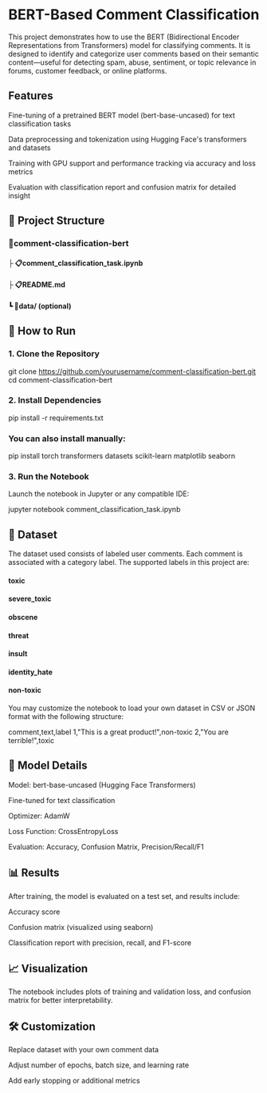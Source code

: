 # BERT-Based Comment Classification

This project demonstrates how to use the BERT (Bidirectional Encoder Representations from Transformers) model for classifying comments. It is designed to identify and categorize user comments based on their semantic content—useful for detecting spam, abuse, sentiment, or topic relevance in forums, customer feedback, or online platforms.

## Features

Fine-tuning of a pretrained BERT model (bert-base-uncased) for text classification tasks

Data preprocessing and tokenization using Hugging Face's transformers and datasets

Training with GPU support and performance tracking via accuracy and loss metrics

Evaluation with classification report and confusion matrix for detailed insight

## 📁 Project Structure

### 📆comment-classification-bert
 #### ├ 📋comment_classification_task.ipynb
 #### ├ 📋README.md
 #### ┗ 📂data/ (optional)

## 🚀 How to Run

### 1. Clone the Repository

git clone https://github.com/yourusername/comment-classification-bert.git
cd comment-classification-bert

### 2. Install Dependencies

pip install -r requirements.txt

### You can also install manually:

pip install torch transformers datasets scikit-learn matplotlib seaborn

### 3. Run the Notebook

Launch the notebook in Jupyter or any compatible IDE:

jupyter notebook comment_classification_task.ipynb

## 🧪 Dataset

The dataset used consists of labeled user comments. Each comment is associated with a category label. The supported labels in this project are:

#### toxic

#### severe_toxic

#### obscene

#### threat

#### insult

#### identity_hate

#### non-toxic

You may customize the notebook to load your own dataset in CSV or JSON format with the following structure:

comment,text,label
1,"This is a great product!",non-toxic
2,"You are terrible!",toxic

## 🧠 Model Details

Model: bert-base-uncased (Hugging Face Transformers)

Fine-tuned for text classification

Optimizer: AdamW

Loss Function: CrossEntropyLoss

Evaluation: Accuracy, Confusion Matrix, Precision/Recall/F1

## 📊 Results

After training, the model is evaluated on a test set, and results include:

Accuracy score

Confusion matrix (visualized using seaborn)

Classification report with precision, recall, and F1-score

## 📈 Visualization

The notebook includes plots of training and validation loss, and confusion matrix for better interpretability.

## 🛠️ Customization

Replace dataset with your own comment data

Adjust number of epochs, batch size, and learning rate

Add early stopping or additional metrics
